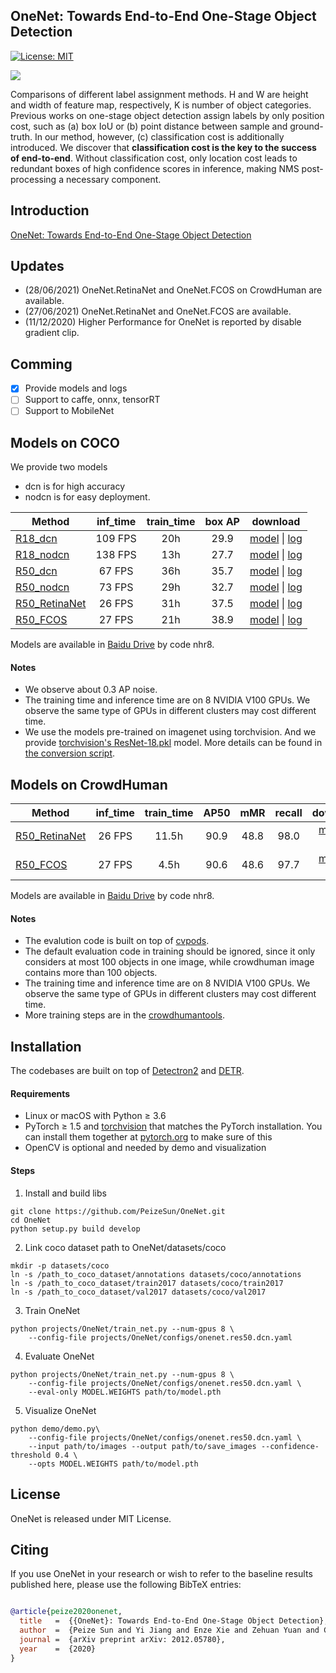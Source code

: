 ## OneNet: Towards End-to-End One-Stage Object Detection

[![License: MIT](https://img.shields.io/badge/License-MIT-yellow.svg)](https://opensource.org/licenses/MIT)

![](onenet.jpeg)

Comparisons of different label assignment methods. H and W are height and width of feature map, respectively,
K is number of object categories. Previous works on one-stage object detection assign labels by only position cost, such
as (a) box IoU or (b) point distance between sample and ground-truth. In our method, however, (c) classification cost is
additionally introduced. We discover that **classification cost is the key to the success of end-to-end**. Without classification
cost, only location cost leads to redundant boxes of high confidence scores in inference, making NMS post-processing a
necessary component.

## Introduction
[OneNet: Towards End-to-End One-Stage Object Detection](http://arxiv.org/abs/2012.05780)

## Updates
- (28/06/2021) OneNet.RetinaNet and OneNet.FCOS on CrowdHuman are available.
- (27/06/2021) OneNet.RetinaNet and OneNet.FCOS are available.
- (11/12/2020) Higher Performance for OneNet is reported by disable gradient clip.

## Comming
  - [x] Provide models and logs
  - [ ] Support to caffe, onnx, tensorRT
  - [ ] Support to MobileNet
  
## Models on COCO
We provide two models 
- dcn is for high accuracy
- nodcn is for easy deployment.

Method | inf_time | train_time | box AP | download
--- |:---:|:---:|:---:|:---:
[R18_dcn](projects/OneNet/configs/onenet.res18.dcn.yaml)     | 109 FPS | 20h  | 29.9 | [model](https://drive.google.com/drive/folders/1LnHMj7pkJhODeZTNHW-UcUZxybKbQmTB) \| [log](https://drive.google.com/drive/folders/1LnHMj7pkJhODeZTNHW-UcUZxybKbQmTB)
[R18_nodcn](projects/OneNet/configs/onenet.res18.nodcn.yaml) | 138 FPS | 13h  | 27.7 | [model](https://drive.google.com/drive/folders/1LnHMj7pkJhODeZTNHW-UcUZxybKbQmTB) \| [log](https://drive.google.com/drive/folders/1LnHMj7pkJhODeZTNHW-UcUZxybKbQmTB)
[R50_dcn](projects/OneNet/configs/onenet.res50.dcn.yaml)     | 67 FPS  | 36h  | 35.7 | [model](https://drive.google.com/drive/folders/1LnHMj7pkJhODeZTNHW-UcUZxybKbQmTB) \| [log](https://drive.google.com/drive/folders/1LnHMj7pkJhODeZTNHW-UcUZxybKbQmTB)
[R50_nodcn](projects/OneNet/configs/onenet.res50.nodcn.yaml) | 73 FPS  | 29h  | 32.7 | [model](https://drive.google.com/drive/folders/1LnHMj7pkJhODeZTNHW-UcUZxybKbQmTB) \| [log](https://drive.google.com/drive/folders/1LnHMj7pkJhODeZTNHW-UcUZxybKbQmTB) 
[R50_RetinaNet](projects/OneNet/configs/onenet.retinanet.res50.yaml) | 26 FPS  | 31h  | 37.5 | [model](https://drive.google.com/drive/folders/1LnHMj7pkJhODeZTNHW-UcUZxybKbQmTB) \| [log](https://drive.google.com/drive/folders/1LnHMj7pkJhODeZTNHW-UcUZxybKbQmTB)
[R50_FCOS](projects/OneNet/configs/onenet.fcos.res50.yaml) | 27 FPS  | 21h  | 38.9 | [model](https://drive.google.com/drive/folders/1LnHMj7pkJhODeZTNHW-UcUZxybKbQmTB) \| [log](https://drive.google.com/drive/folders/1LnHMj7pkJhODeZTNHW-UcUZxybKbQmTB)

Models are available in [Baidu Drive](https://pan.baidu.com/s/1f0lQ63UEBD-qbHTrsD97hA) by code nhr8.

#### Notes
- We observe about 0.3 AP noise.
- The training time and inference time are on 8 NVIDIA V100 GPUs. We observe the same type of GPUs in different clusters may cost different time.
- We use the models pre-trained on imagenet using torchvision. And we provide [torchvision's ResNet-18.pkl](https://drive.google.com/drive/folders/1LnHMj7pkJhODeZTNHW-UcUZxybKbQmTB?usp=sharing) model. More details can be found in [the conversion script](tools/convert-torchvision-to-d2.py).

## Models on CrowdHuman

Method | inf_time | train_time | AP50 | mMR | recall | download
--- |:---:|:---:|:---:|:---:|:---:|:---:
[R50_RetinaNet](projects/OneNet/configs/onenet.retinanet.res50.crowdhuman.yaml) | 26 FPS  | 11.5h | 90.9 | 48.8 | 98.0 |[model](https://drive.google.com/drive/folders/1LnHMj7pkJhODeZTNHW-UcUZxybKbQmTB) \| [log](https://drive.google.com/drive/folders/1LnHMj7pkJhODeZTNHW-UcUZxybKbQmTB)
[R50_FCOS](projects/OneNet/configs/onenet.fcos.res50.crowdhuman.yaml) | 27 FPS  | 4.5h  | 90.6 | 48.6 | 97.7 | [model](https://drive.google.com/drive/folders/1LnHMj7pkJhODeZTNHW-UcUZxybKbQmTB) \| [log](https://drive.google.com/drive/folders/1LnHMj7pkJhODeZTNHW-UcUZxybKbQmTB)

Models are available in [Baidu Drive](https://pan.baidu.com/s/1f0lQ63UEBD-qbHTrsD97hA) by code nhr8.

#### Notes
- The evalution code is built on top of [cvpods](https://github.com/Megvii-BaseDetection/cvpods).
- The default evaluation code in training should be ignored, since it only considers at most 100 objects in one image, while crowdhuman image contains more than 100 objects.
- The training time and inference time are on 8 NVIDIA V100 GPUs. We observe the same type of GPUs in different clusters may cost different time.
- More training steps are in the [crowdhumantools](https://github.com/PeizeSun/OneNet/tree/main/projects/OneNet/crowdhumantools).


## Installation
The codebases are built on top of [Detectron2](https://github.com/facebookresearch/detectron2) and [DETR](https://github.com/facebookresearch/detr).

#### Requirements
- Linux or macOS with Python ≥ 3.6
- PyTorch ≥ 1.5 and [torchvision](https://github.com/pytorch/vision/) that matches the PyTorch installation.
  You can install them together at [pytorch.org](https://pytorch.org) to make sure of this
- OpenCV is optional and needed by demo and visualization

#### Steps
1. Install and build libs
```
git clone https://github.com/PeizeSun/OneNet.git
cd OneNet
python setup.py build develop
```

2. Link coco dataset path to OneNet/datasets/coco
```
mkdir -p datasets/coco
ln -s /path_to_coco_dataset/annotations datasets/coco/annotations
ln -s /path_to_coco_dataset/train2017 datasets/coco/train2017
ln -s /path_to_coco_dataset/val2017 datasets/coco/val2017
```

3. Train OneNet
```
python projects/OneNet/train_net.py --num-gpus 8 \
    --config-file projects/OneNet/configs/onenet.res50.dcn.yaml
```

4. Evaluate OneNet
```
python projects/OneNet/train_net.py --num-gpus 8 \
    --config-file projects/OneNet/configs/onenet.res50.dcn.yaml \
    --eval-only MODEL.WEIGHTS path/to/model.pth
```

5. Visualize OneNet
```    
python demo/demo.py\
    --config-file projects/OneNet/configs/onenet.res50.dcn.yaml \
    --input path/to/images --output path/to/save_images --confidence-threshold 0.4 \
    --opts MODEL.WEIGHTS path/to/model.pth
```

## License

OneNet is released under MIT License.


## Citing

If you use OneNet in your research or wish to refer to the baseline results published here, please use the following BibTeX entries:

```BibTeX

@article{peize2020onenet,
  title   =  {{OneNet}: Towards End-to-End One-Stage Object Detection},
  author  =  {Peize Sun and Yi Jiang and Enze Xie and Zehuan Yuan and Changhu Wang and Ping Luo},
  journal =  {arXiv preprint arXiv: 2012.05780},
  year    =  {2020}
}

```
